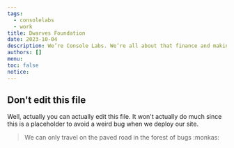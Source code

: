 ```yaml
---
tags:
  - consolelabs
  - work
title: Dwarves Foundation
date: 2023-10-04
description: We’re Console Labs. We’re all about that finance and making things fun. We’re diving deep into tech, data, web3, blockchain, and jotting down all the cool stuff we find, hoping to whip up something rad for everyone online.
authors: []
menu: 
toc: false
notice:
---
```

## Don't edit this file

Well, actually you can actually edit this file. It won't actually do much since this is a placeholder to avoid a weird bug when we deploy our site.

> We can only travel on the paved road in the forest of bugs :monkas: